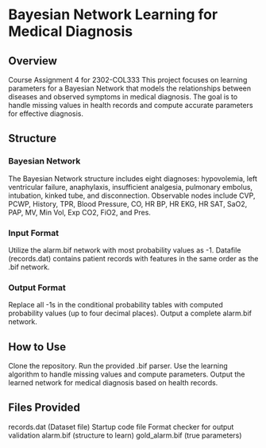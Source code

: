 
# Bayesian Network Learning for Medical Diagnosis
## Overview
Course Assignment 4 for 2302-COL333
This project focuses on learning parameters for a Bayesian Network that models the relationships between diseases and observed symptoms in medical diagnosis. The goal is to handle missing values in health records and compute accurate parameters for effective diagnosis.

## Structure
### Bayesian Network
The Bayesian Network structure includes eight diagnoses: hypovolemia, left ventricular failure, anaphylaxis, insufficient analgesia, pulmonary embolus, intubation, kinked tube, and disconnection. Observable nodes include CVP, PCWP, History, TPR, Blood Pressure, CO, HR BP, HR EKG, HR SAT, SaO2, PAP, MV, Min Vol, Exp CO2, FiO2, and Pres.

### Input Format
Utilize the alarm.bif network with most probability values as -1.
Datafile (records.dat) contains patient records with features in the same order as the .bif network.
### Output Format
Replace all -1s in the conditional probability tables with computed probability values (up to four decimal places). Output a complete alarm.bif network.

## How to Use
Clone the repository.
Run the provided .bif parser.
Use the learning algorithm to handle missing values and compute parameters.
Output the learned network for medical diagnosis based on health records.

## Files Provided
records.dat (Dataset file)
Startup code file
Format checker for output validation
alarm.bif (structure to learn)
gold_alarm.bif (true parameters)
